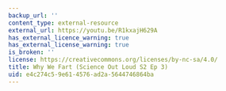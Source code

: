 ```yaml
---
backup_url: ''
content_type: external-resource
external_url: https://youtu.be/R1kxajH629A
has_external_licence_warning: true
has_external_license_warning: true
is_broken: ''
license: https://creativecommons.org/licenses/by-nc-sa/4.0/
title: Why We Fart (Science Out Loud S2 Ep 3)
uid: e4c274c5-9e61-4576-ad2a-5644746864ba
---
```

